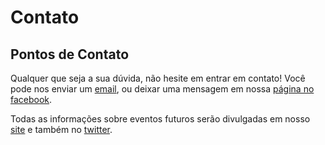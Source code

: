 # Contato

## Pontos de Contato

Qualquer que seja a sua dúvida, não hesite em entrar em contato! Você pode nos enviar um [email](brazil@pyladies.com), ou deixar uma mensagem em nossa [página no facebook](http://www.facebook.com/PyLadiesBrazil).

Todas as informações sobre eventos futuros serão divulgadas em nosso [site](http://brazil.pyladies.com) e também no [twitter](http://twitter.com/PyLadiesBrazil).
